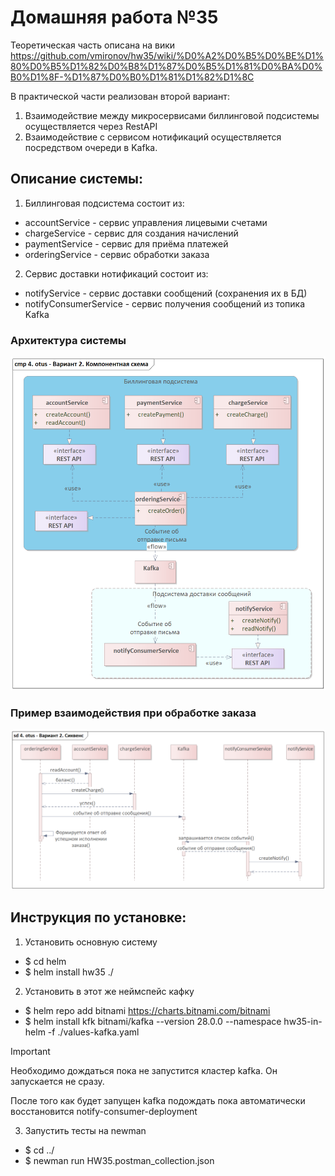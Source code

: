 # Домашняя работа №35

Теоретическая часть описана на вики https://github.com/vmironov/hw35/wiki/%D0%A2%D0%B5%D0%BE%D1%80%D0%B5%D1%82%D0%B8%D1%87%D0%B5%D1%81%D0%BA%D0%B0%D1%8F-%D1%87%D0%B0%D1%81%D1%82%D1%8C

В практической части реализован второй вариант:
1. Взаимодействие между микросервисами биллинговой подсистемы осуществляется через RestAPI
2. Взаимодействие с сервисом нотификаций осуществляется посредством очереди в Kafka.


## Описание системы:

1. Биллинговая подсистема состоит из: 
  - accountService - сервис управления лицевыми счетами
  - chargeService - сервис для создания начислений
  - paymentService - сервис для приёма платежей
  - orderingService - сервис обработки заказа
2. Сервис доставки нотификаций состоит из:
  - notifyService - сервис доставки сообщений (сохранения их в БД)
  - notifyConsumerService - сервис получения сообщений из топика Kafka

### Архитектура системы
![Архитектура системы](https://github.com/vmironov/hw35/blob/main/img/4.%20otus%20-%20%D0%9F%D1%80%D0%B0%D0%BA%D1%82%D0%B8%D1%87%D0%B5%D1%81%D0%BA%D0%B0%D1%8F%20%D1%87%D0%B0%D1%81%D1%82%D1%8C%20-%20%D0%BA%D0%BE%D0%BC%D0%BF%D0%BE%D0%BD%D0%B5%D0%BD%D1%82%D0%BD%D0%B0%D1%8F%20%D1%81%D1%85%D0%B5%D0%BC%D0%B0.png?raw=true)

### Пример взаимодействия при обработке заказа
![Пример взаимодействия](https://github.com/vmironov/hw35/blob/main/img/4.%20otus%20-%20%D0%9F%D1%80%D0%B0%D0%BA%D1%82%D0%B8%D1%87%D0%B5%D1%81%D0%BA%D0%B0%D1%8F%20%D1%87%D0%B0%D1%81%D1%82%D1%8C%20-%20%D1%81%D0%B8%D0%BA%D0%B2%D0%B5%D0%BD%D1%81.png?raw=true)


## Инструкция по установке:

1. Установить основную систему
- $ cd helm
- $ helm install hw35 ./

2. Установить в этот же неймспейс кафку
- $ helm repo add bitnami https://charts.bitnami.com/bitnami
- $ helm install kfk bitnami/kafka --version 28.0.0 --namespace hw35-in-helm -f ./values-kafka.yaml 

>[!IMPORTANT]
>Необходимо дождаться пока не запустится кластер kafka. Он запускается не сразу.
>
>После того как будет запущен kafka подождать пока автоматически восстановится notify-consumer-deployment

3. Запустить тесты на newman
- $ cd ../
- $ newman run HW35.postman_collection.json

